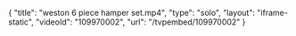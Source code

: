 {
    "title": "weston 6 piece hamper set.mp4",
    "type": "solo",
    "layout": "iframe-static",
    "videoId": "109970002",
    "url": "\/tvpembed\/109970002"
}